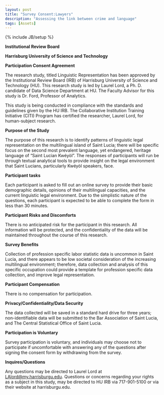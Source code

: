 ```yaml
---
layout: post
title: "Survey Consent:Lawyers"
description: "Assessing the link between crime and language"
tags: [Assets]
---
```

{% include JB/setup %}

 __Institutional Review Board__

 __Harrisburg University of Science and Technology__ 

 __Participation Consent Agreement__
 
The research study, titled Linguistic Representation has been approved by the Institutional Review Board (IRB) of Harrisburg University of Science and Technology (HU). This research study is led by Laurel Lord, a Ph. D. candidate of Data Science Department at HU. The Faculty Advisor for this study is Dr. Ford, Professor of Analytics.
 

This study is being conducted in compliance with the standards and guidelines given by the HU IRB. The Collaborative Institution Training Initiative (CITI) Program has certified the researcher, Laurel Lord, for human-subject research. 

            

 __Purpose of the Study__

The purpose of this research is to identify patterns of linguistic legal representation on the multilingual island of Saint Lucia; there will be specific focus on the second most prevalent language, yet endangered, heritage language of “Saint Lucian Kwéyòl”. The responses of participants will run be through textual analytical tools to provide insight on the legal environment that Saint Lucians, particularly Kwéyòl speakers, face.
  

 __Participant tasks__

Each participant is asked to fill out an online survey to provide their basic demographic details, opinions of their multilingual capacities, and the current linguistic legal environment. Due to the simplistic nature of the questions, each participant is expected to be able to complete the form in less than 30 minutes.
  

 __Participant Risks and Discomforts__ 

There is no anticipated risk for the participant in this research. All information will be protected, and the confidentiality of the data will be maintained throughout the course of this research. 
  

 __Survey Benefits__ 

Collection of profession specific labor statistic data is uncommon in Saint Lucia, and there appears to be low societal consideration of the increasing multilingual environment; therefore, data collection and  analysis of this specific occupation could provide a template for profession specific data collection, and improve legal representation.
  

 __Participant Compensation__

There is no compensation for participation.
  

 __Privacy/Confidentiality/Data Security__

The data collected will be saved in a standard hard drive for three years; non-identifiable data will be submitted to the Bar Association of Saint Lucia, and The Central Statistical Office of Saint Lucia.


 __Participation is Voluntary__

Survey participation is voluntary, and individuals may choose not to participate if uncomfortable with answering any of the questions after signing the consent form by withdrawing from the survey. 	

 __Inquires/Questions__

Any questions may be directed to Laurel Lord at LAlord@my.harrisburgu.edu. Questions or concerns regarding your rights as a subject in this study, may be directed to HU IRB via 717-901-5100 or via their website at harrisburgu.edu. 
